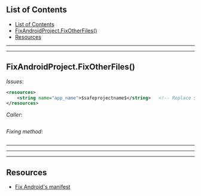 ## List of Contents
- [List of Contents](#list-of-contents)
- [FixAndroidProject.FixOtherFiles()](#fixandroidprojectfixotherfiles)
- [Resources](#resources)


___
___


## FixAndroidProject.FixOtherFiles()

*Issues*:

```xml
<resources>
    <string name="app_name">$safeprojectname$</string>   <!-- Replace $safeprojectname$ w/ $ext_safeprojectname$ -->
</resources>
```

*Caller*:

```cs --region "Fix Android" --source-file .\..\..\..\MvvmCross.Template\Program.cs --project .\..\..\..\MvvmCross.Template\MvvmCross.Template.csproj
```

*Fixing method*:

```cs --region "Fix strings.xml" --source-file .\..\..\..\MvvmCross.Template\FixAndroidProject.cs --project .\..\..\..\MvvmCross.Template\MvvmCross.Template.csproj
```



___
___
___



## Resources

* [Fix Android's manifest][1]













[1]: https://dev.azure.com/prosocode/VS/_git/MvxTemplate?path=%2FMvvmCross.Template%2FFixAndroidProject.cs&version=GBdev "Fix Android's manifest - Azure DevOps"
